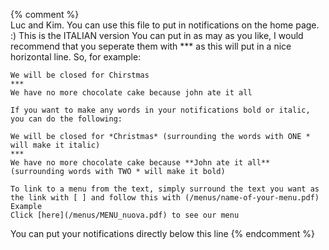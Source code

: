 {% comment %}  
	Luc and Kim. 
	You can use this file to put in notifications on the home page. :) This is the ITALIAN version
	You can put in as may as you like, I would recommend that you seperate them with *** as this will put in a nice horizontal line.
	So, for example:
	
	We will be closed for Chirstmas
	***
	We have no more chocolate cake because john ate it all 
	
	If you want to make any words in your notifications bold or italic, you can do the following:
	
	We will be closed for *Christmas* (surrounding the words with ONE * will make it italic)
	*** 
	We have no more chocolate cake because **John ate it all** (surrounding words with TWO * will make it bold)
	
	To link to a menu from the text, simply surround the text you want as the link with [ ] and follow this with (/menus/name-of-your-menu.pdf) Example
	Click [here](/menus/MENU_nuova.pdf) to see our menu 
	
	
You can put your notifications directly below this line {% endcomment %}
